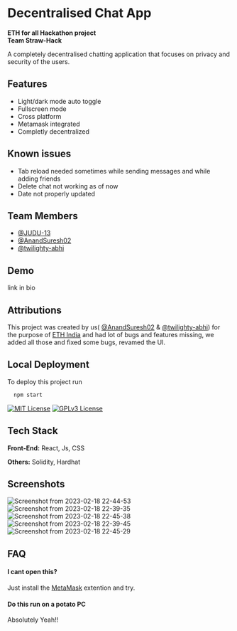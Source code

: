 
# Decentralised Chat App
**ETH for all Hackathon project** <br>
**Team Straw-Hack**


A completely decentralised chatting application that focuses on privacy and security of the users. 


## Features

- Light/dark mode auto toggle
- Fullscreen mode
- Cross platform
- Metamask integrated
- Completly decentralized 

## Known issues
- Tab reload needed sometimes while sending messages and while adding friends
- Delete chat not working as of now
- Date not properly updated

## Team Members

- [@JUDU-13](https://github.com/JUDU-13)
- [@AnandSuresh02](https://github.com/AnandSuresh02)
- [@twilighty-abhi](https://github.com/twilighty-abhi)



## Demo
link in bio

## Attributions
This project was created by us( [@AnandSuresh02](https://github.com/AnandSuresh02) & [@twilighty-abhi](https://github.com/twilighty-abhi)) 
for the purpose of [ETH India](https://ethindia2022.devfolio.co/) and had lot of bugs and features missing, we added all those and fixed some bugs, revamed the UI. 

## Local Deployment

To deploy this project run

```bash
  npm start
```




[![MIT License](https://img.shields.io/badge/License-MIT-green.svg)](https://choosealicense.com/licenses/mit/)
[![GPLv3 License](https://img.shields.io/badge/License-GPL%20v3-yellow.svg)](https://opensource.org/licenses/)


## Tech Stack

**Front-End:** React, Js, CSS

**Others:** Solidity, Hardhat


## Screenshots

![Screenshot from 2023-02-18 22-44-53](https://user-images.githubusercontent.com/95957257/219879609-363d5848-6f63-4768-8e87-a384a3c21b66.png)
![Screenshot from 2023-02-18 22-39-35](https://user-images.githubusercontent.com/95957257/219879296-ab123f68-dc25-4267-b4f5-fda43bd14bb6.png)
![Screenshot from 2023-02-18 22-45-38](https://user-images.githubusercontent.com/95957257/219879622-0dce9053-355b-49e6-b50a-8a020d1263ad.png)
![Screenshot from 2023-02-18 22-39-45](https://user-images.githubusercontent.com/95957257/219879322-13dab90b-3cf9-4c90-9fbb-4c09167d5d7a.png)
![Screenshot from 2023-02-18 22-45-29](https://user-images.githubusercontent.com/95957257/219879343-fd3a655d-4b57-4d26-a949-8a0327872b45.png)


## FAQ

#### I cant open this?

Just install the [MetaMask](https://metamask.io/) extention and try. 

#### Do this run on a potato PC

Absolutely Yeah!!
